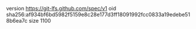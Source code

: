version https://git-lfs.github.com/spec/v1
oid sha256:af934bf6bd5982f5159e8c28e177d3ff18091992fcc0833a19edebe518b6ea7c
size 1100
